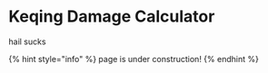 # Keqing Damage Calculator

hail sucks

{% hint style="info" %}
page is under construction!
{% endhint %}

